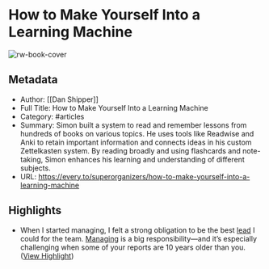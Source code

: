 # How to Make Yourself Into a Learning Machine

![rw-book-cover](https://d24ovhgu8s7341.cloudfront.net/uploads/post/cover/2825/Screenshot_2023-10-25_at_10.16.54_AM.png)

## Metadata
- Author: [[Dan Shipper]]
- Full Title: How to Make Yourself Into a Learning Machine
- Category: #articles
- Summary: Simon built a system to read and remember lessons from hundreds of books on various topics. He uses tools like Readwise and Anki to retain important information and connects ideas in his custom Zettelkasten system. By reading broadly and using flashcards and note-taking, Simon enhances his learning and understanding of different subjects.
- URL: https://every.to/superorganizers/how-to-make-yourself-into-a-learning-machine

## Highlights
- When I started managing, I felt a strong obligation to be the best [lead](https://every.to/c/leadership) I could for the team. [Managing](https://every.to/c/managing-people) is a big responsibility—and it’s especially challenging when some of your reports are 10 years older than you. ([View Highlight](https://read.readwise.io/read/01j1q5rdg1ft25bjqyemgvzgx6))

